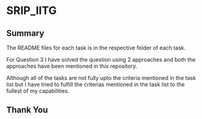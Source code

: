 # SRIP_IITG

## Summary
The README files for each task is in the respective folder of each task.

For Question 3 I have solved the question using 2 approaches and both the approaches have been mentioned in this repository.

Although all of the tasks are not fully upto the criteria mentioned in the task list but I have tried to fulfill the criterias mentioned in the task list to the fullest of my capabilities.

## Thank You
